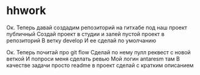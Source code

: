 # hhwork
Ок. Теперь давай создадим репозиторий на гитхабе под наш проект публичный
Создай проект в студии и залей пустой проект в репозиторий
В ветку develop
И ее сделай по умолчанию

Ок. Теперь почитай про git flow
Сделай по нему пулл реквест с новой веткой
И попроси меня сделать ревью
Мой логин antaresm там
В качестве задачи просто readme в проект сделай с кратким описанием

